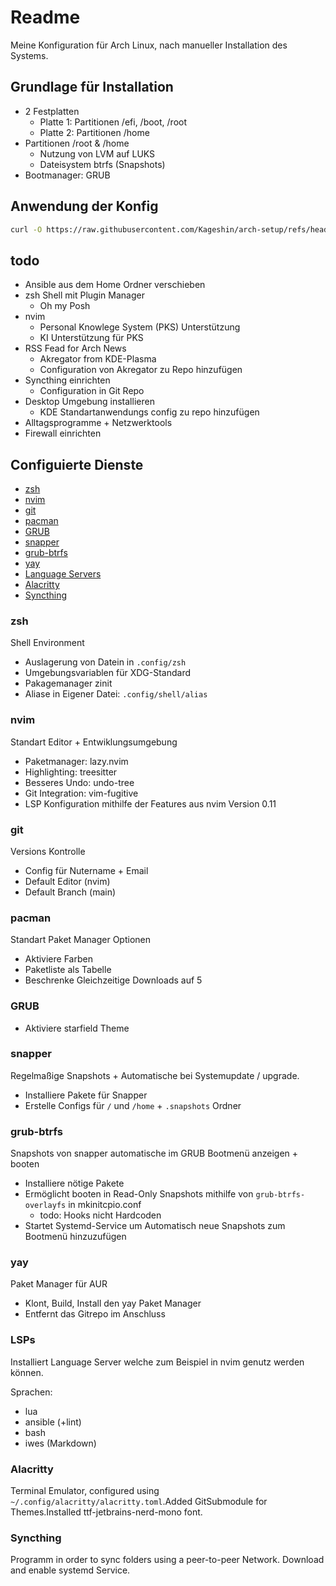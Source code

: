 # Readme

Meine Konfiguration für Arch Linux, nach manueller Installation des Systems.

## Grundlage für Installation

- 2 Festplatten
  - Platte 1: Partitionen /efi, /boot, /root
  - Platte 2: Partitionen /home
- Partitionen /root & /home
  - Nutzung von LVM auf LUKS
  - Dateisystem btrfs (Snapshots)
- Bootmanager: GRUB

## Anwendung der Konfig

``` sh
curl -O https://raw.githubusercontent.com/Kageshin/arch-setup/refs/heads/main/bootstrap.sh | bash
```

## todo

- Ansible aus dem Home Ordner verschieben
- zsh Shell mit Plugin Manager
  - Oh my Posh
- nvim
  - Personal Knowlege System (PKS) Unterstützung
  - KI Unterstützung für PKS
- RSS Fead for Arch News
  - Akregator from KDE-Plasma
  - Configuration von Akregator zu Repo hinzufügen
- Syncthing einrichten
  - Configuration in Git Repo
- Desktop Umgebung installieren
  - KDE Standartanwendungs config zu repo hinzufügen
- Alltagsprogramme + Netzwerktools
- Firewall einrichten

## Configuierte Dienste

- [zsh](#zsh)
- [nvim](#nvim)
- [git](#git)
- [pacman](#pacman)
- [GRUB](#grub)
- [snapper](#snapper)
- [grub-btrfs](#grub-btrfs)
- [yay](#yay)
- [Language Servers](#lsps)
- [Alacritty](#alacitty)
- [Syncthing](#syncthing)

### zsh

Shell Environment

- Auslagerung von Datein in `.config/zsh`
- Umgebungsvariablen für XDG-Standard
- Pakagemanager zinit
- Aliase in Eigener Datei: `.config/shell/alias`

### nvim

Standart Editor + Entwiklungsumgebung

- Paketmanager: lazy.nvim
- Highlighting: treesitter
- Besseres Undo: undo-tree
- Git Integration: vim-fugitive
- LSP Konfiguration mithilfe der Features aus nvim Version 0.11

### git

Versions Kontrolle

- Config für Nutername + Email
- Default Editor (nvim)
- Default Branch (main)

### pacman

Standart Paket Manager Optionen

- Aktiviere Farben
- Paketliste als Tabelle
- Beschrenke Gleichzeitige Downloads auf 5

### GRUB

- Aktiviere starfield Theme

### snapper

Regelmaßige Snapshots + Automatische bei Systemupdate / upgrade.

- Installiere Pakete für Snapper
- Erstelle Configs für `/` und `/home` + `.snapshots` Ordner

### grub-btrfs

Snapshots von snapper automatische im GRUB Bootmenü anzeigen + booten

- Installiere nötige Pakete
- Ermöglicht booten in Read-Only Snapshots mithilfe von `grub-btrfs-overlayfs` in mkinitcpio.conf
  - todo: Hooks nicht Hardcoden
- Startet Systemd-Service um Automatisch neue Snapshots zum Bootmenü hinzuzufügen

### yay

Paket Manager für AUR

- Klont, Build, Install den yay Paket Manager
- Entfernt das Gitrepo im Anschluss

### LSPs

Installiert Language Server welche zum Beispiel in nvim genutz werden können.

Sprachen:

- lua
- ansible (+lint)
- bash
- iwes (Markdown)

### Alacritty

Terminal Emulator, configured using `~/.config/alacritty/alacritty.toml`.Added GitSubmodule for Themes.Installed ttf-jetbrains-nerd-mono font.

### Syncthing

Programm in order to sync folders using a peer-to-peer Network. Download and enable systemd Service.
